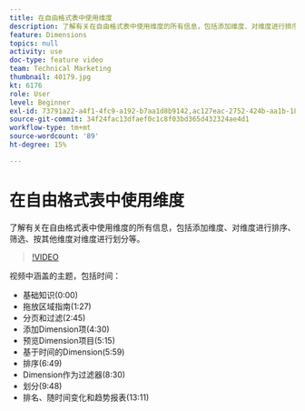 ```yaml
---
title: 在自由格式表中使用维度
description: 了解有关在自由格式表中使用维度的所有信息，包括添加维度、对维度进行排序、筛选、按其他维度对维度进行划分等。
feature: Dimensions
topics: null
activity: use
doc-type: feature video
team: Technical Marketing
thumbnail: 40179.jpg
kt: 6176
role: User
level: Beginner
exl-id: 73791a22-a4f1-4fc9-a192-b7aa1d8b9142,ac127eac-2752-424b-aa1b-18a9688d42db
source-git-commit: 34f24fac13dfaef0c1c8f03bd365d432324ae4d1
workflow-type: tm+mt
source-wordcount: '89'
ht-degree: 15%

---
```


# 在自由格式表中使用维度

了解有关在自由格式表中使用维度的所有信息，包括添加维度、对维度进行排序、筛选、按其他维度对维度进行划分等。

>[!VIDEO](https://video.tv.adobe.com/v/40179/?quality=12&learn=on)

视频中涵盖的主题，包括时间：

* 基础知识(0:00)
* 拖放区域指南(1:27)
* 分页和过滤(2:45)
* 添加Dimension项(4:30)
* 预览Dimension项目(5:15)
* 基于时间的Dimension(5:59)
* 排序(6:49)
* Dimension作为过滤器(8:30)
* 划分(9:48)
* 排名、随时间变化和趋势报表(13:11)
